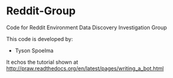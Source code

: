 Reddit-Group
============

Code for Reddit Environment Data Discovery Investigation Group

This code is developed by:
- Tyson Spoelma

It echos the tutorial shown at <http://praw.readthedocs.org/en/latest/pages/writing_a_bot.html>

